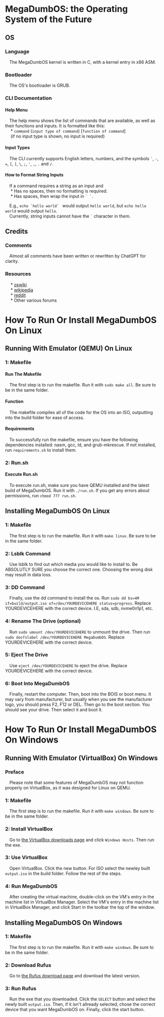 # MegaDumbOS: the Operating System of the Future

## OS  

### Language  

&emsp;The MegaDumbOS kernel is written in C, with a kernel entry in x86 ASM.  

### Bootloader
&emsp;The OS's bootloader is GRUB.

### CLI Documentation

#### Help Menu
&emsp;The help menu shows the list of commands that are available, as well as their functions and inputs. It is formatted like this:  
&emsp; * `command` (`input type of command`) [`function of command`]  
&emsp; (if no input type is shown, no input is required)

#### Input Types
&emsp;The CLI currently supports English letters, numbers, and the symbols `` ` ``, `-`, `=`, `[`, `]`, `\`, `;`, `'`, `,`, `.` and `/`.

#### How to Format String Inputs
&emsp;If a command requires a string as an input and  
&emsp; * Has no spaces, then no formatting is required.  
&emsp; * Has spaces, then wrap the input in `` ` ` ``.
  
&emsp;E.g., ``echo `hello world` `` would output `hello world`, but `echo hello world` would output `hello`.  
&emsp;Currently, string inputs cannot have the `` ` `` character in them.

## Credits

### Comments
&emsp;Almost all comments have been written or rewritten by ChatGPT for clarity.

### Resources
&emsp; * [oswiki](https://wiki.osdev.org)  
&emsp; * [wikipedia](https://www.wikipedia.org/)  
&emsp; * [reddit](https://www.reddit.com/)  
&emsp; * Other various forums

# How To Run Or Install MegaDumbOS On Linux

## Running With Emulator (QEMU) On Linux

### 1: Makefile

#### Run The Makefile
&emsp;The first step is to run the makefile. Run it with `sudo make all`. Be sure to be in the same folder.

#### Function
&emsp;The makefile compiles all of the code for the OS into an ISO, outputting into the build folder for ease of access.

#### Requirements
&emsp;To successfully run the makefile, ensure you have the following dependencies installed: nasm, gcc, ld, and grub-mkrescue. If not installed, run `requirements.sh` to install them.

### 2: Run.sh

#### Execute Run.sh
&emsp;To execute run.sh, make sure you have QEMU installed and the latest build of MegaDumbOS. Run it with `./run.sh`. If you get any errors about permissions, run `chmod 777 run.sh`.

## Installing MegaDumbOS On Linux

### 1: Makefile
&emsp;The first step is to run the makefile. Run it with `make linux`. Be sure to be in the same folder.

### 2: Lsblk Command
&emsp;Use lsblk to find out which media you would like to install to. Be ABSOLUTLY SURE you choose the correct one. Choosing the wrong disk may result in data loss.

### 3: DD Command
&emsp;Finally, use the dd command to install the os. Run `sudo dd bs=4M if=build/output.iso of=/dev/YOURDEVICEHERE status=progress`. Replace YOURDEVICEHERE with the correct device. I.E, sda, sdb, nvme0n1p1, etc.

### 4: Rename The Drive (optional)
&emsp;Run `sudo umount /dev/YOURDEVICEHERE` to unmount the drive. Then run `sudo dosfslabel /dev/YOURDEVICEHERE MegaDumbOS`. Replace YOURDEVICEHERE with the correct device.

### 5: Eject The Drive
&emsp;Use `eject /dev/YOURDEVICEHERE` to eject the drive. Replace YOURDEVICEHERE with the correct device. 

### 6: Boot Into MegaDumbOS
&emsp;Finally, restart the computer. Then, boot into the BOIS or boot menu. It may vary from manufacturer, but usually when you see the manufacturer logo, you should press F2, F12 or DEL. Then go to the boot section. You should see your drive. Then select it and boot it.

# How To Run Or Install MegaDumbOS On Windows

## Running With Emulator (VirtualBox) On Windows

### Preface
&emsp;Please note that some features of MegaDumbOS may not function properly on VirtualBox, as it was designed for Linux on QEMU.

### 1: Makefile
&emsp;The first step is to run the makefile. Run it with `make windows`. Be sure to be in the same folder.

### 2: Install VirtualBox
&emsp;Go to [the VirtualBox downloads page](https://www.virtualbox.org/wiki/Downloads) and click `Windows Hosts`. Then run the exe.

### 3: Use VirtualBox
&emsp;Open VirtualBox. Click the new button. For ISO select the newley built `output.iso` in the build folder. Follow the rest of the steps.

### 4: Run MegaDumbOS
&emsp;After creating the virtual machine, double-click on the VM's entry in the machine list in VirtualBox Manager. Select the VM's entry in the machine list in VirtualBox Manager, and click Start in the toolbar the top of the window. 

## Installing MegaDumbOS On Windows

### 1: Makefile
&emsp;The first step is to run the makefile. Run it with `make windows`. Be sure to be in the same folder.

### 2: Download Rufus
&emsp;Go to [the Rufus download page](https://rufus.ie/downloads/) and download the latest version.

### 3: Run Rufus
&emsp;Run the exe that you downloaded. Click the `SELECT` button and select the newly built `output.iso`. Then, if it isn't allready selected, chose the correct device that you want MegaDumbOS on. Finally, click the start button.

